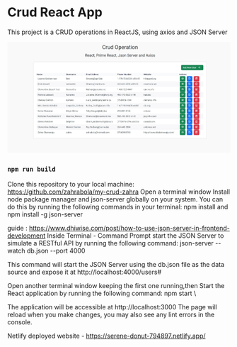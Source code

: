 # Crud React App

This project is a  CRUD operations in ReactJS, using axios and JSON Server 

![alt text](Screenshot_16-7-2024_103126_localhost.jpeg)

### `npm run build`
 Clone this repository to your local machine: https://github.com/zahrabola/my-crud-zahra
 Open a terminal window
Install node package manager and json-server globally on your system. You can do this by running the following commands in your terminal:
npm install and npm install -g json-server

guide : https://www.dhiwise.com/post/how-to-use-json-server-in-frontend-development 
Inside Terminal - Command Prompt start the JSON Server to simulate a RESTful API by running the following command:
json-server --watch db.json --port 4000


This command will start the JSON Server using the db.json file as the data source and expose it at http://localhost:4000/users#

Open another terminal window keeping the first one running,then Start the React application by running the following command:
npm start \

The application will be accessible at http://localhost:3000
The page will reload when you make changes, you may also see any lint errors in the console.


Netlify deployed website -  https://serene-donut-794897.netlify.app/
